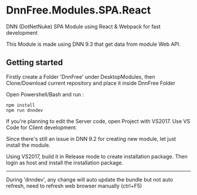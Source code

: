 # DnnFree.Modules.SPA.React

DNN (DotNetNuke) SPA Module using React & Webpack for fast development

This Module is made using DNN 9.3 that get data from module Web API.

## Getting started

Firstly create a Folder 'DnnFree' under DesktopModules, 
then Clone/Download current repository and place it inside DnnFree Folder

Open Powershell/Bash and run :

    npm install
    npm run dnndev

If you're planning to edit the Server code, open Project with VS2017. Use VS Code for Client development.

Since there's still an issue in DNN 9.2 for creating new module, let just install the module.

Using VS2017, build it in Release mode to create installation package. Then login as host and install the installation package.

---
During 'dnndev', any change will auto update the bundle but not auto refresh, need to refresh web browser manually (ctrl+F5)
